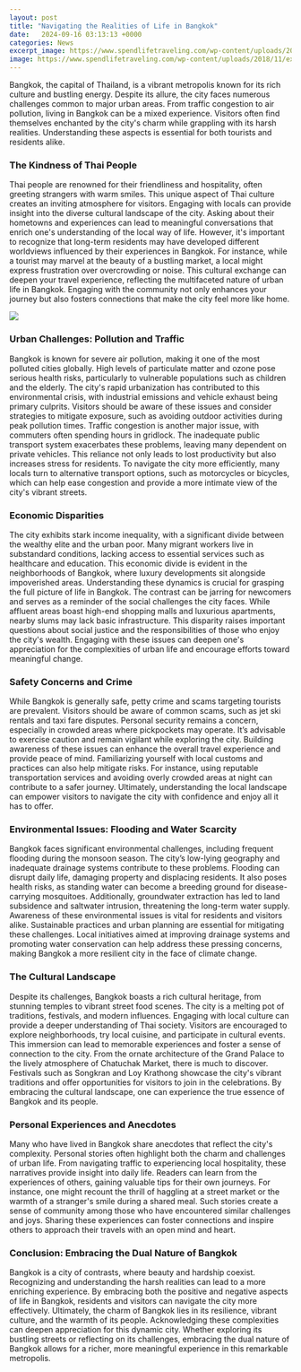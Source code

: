```yaml
---
layout: post
title: "Navigating the Realities of Life in Bangkok"
date:   2024-09-16 03:13:13 +0000
categories: News
excerpt_image: https://www.spendlifetraveling.com/wp-content/uploads/2018/11/expat_life_bangkok_thailand.jpg
image: https://www.spendlifetraveling.com/wp-content/uploads/2018/11/expat_life_bangkok_thailand.jpg
---
```


Bangkok, the capital of Thailand, is a vibrant metropolis known for its rich culture and bustling energy. Despite its allure, the city faces numerous challenges common to major urban areas. From traffic congestion to air pollution, living in Bangkok can be a mixed experience. Visitors often find themselves enchanted by the city's charm while grappling with its harsh realities. Understanding these aspects is essential for both tourists and residents alike.
### The Kindness of Thai People
Thai people are renowned for their friendliness and hospitality, often greeting strangers with warm smiles. This unique aspect of Thai culture creates an inviting atmosphere for visitors. Engaging with locals can provide insight into the diverse cultural landscape of the city. Asking about their hometowns and experiences can lead to meaningful conversations that enrich one's understanding of the local way of life.
However, it's important to recognize that long-term residents may have developed different worldviews influenced by their experiences in Bangkok. For instance, while a tourist may marvel at the beauty of a bustling market, a local might express frustration over overcrowding or noise. This cultural exchange can deepen your travel experience, reflecting the multifaceted nature of urban life in Bangkok. Engaging with the community not only enhances your journey but also fosters connections that make the city feel more like home.

![](https://www.spendlifetraveling.com/wp-content/uploads/2018/11/expat_life_bangkok_thailand.jpg)
### Urban Challenges: Pollution and Traffic
Bangkok is known for severe air pollution, making it one of the most polluted cities globally. High levels of particulate matter and ozone pose serious health risks, particularly to vulnerable populations such as children and the elderly. The city's rapid urbanization has contributed to this environmental crisis, with industrial emissions and vehicle exhaust being primary culprits. Visitors should be aware of these issues and consider strategies to mitigate exposure, such as avoiding outdoor activities during peak pollution times.
Traffic congestion is another major issue, with commuters often spending hours in gridlock. The inadequate public transport system exacerbates these problems, leaving many dependent on private vehicles. This reliance not only leads to lost productivity but also increases stress for residents. To navigate the city more efficiently, many locals turn to alternative transport options, such as motorcycles or bicycles, which can help ease congestion and provide a more intimate view of the city's vibrant streets.
### Economic Disparities
The city exhibits stark income inequality, with a significant divide between the wealthy elite and the urban poor. Many migrant workers live in substandard conditions, lacking access to essential services such as healthcare and education. This economic divide is evident in the neighborhoods of Bangkok, where luxury developments sit alongside impoverished areas. Understanding these dynamics is crucial for grasping the full picture of life in Bangkok. 
The contrast can be jarring for newcomers and serves as a reminder of the social challenges the city faces. While affluent areas boast high-end shopping malls and luxurious apartments, nearby slums may lack basic infrastructure. This disparity raises important questions about social justice and the responsibilities of those who enjoy the city's wealth. Engaging with these issues can deepen one's appreciation for the complexities of urban life and encourage efforts toward meaningful change.
### Safety Concerns and Crime
While Bangkok is generally safe, petty crime and scams targeting tourists are prevalent. Visitors should be aware of common scams, such as jet ski rentals and taxi fare disputes. Personal security remains a concern, especially in crowded areas where pickpockets may operate. It’s advisable to exercise caution and remain vigilant while exploring the city. 
Building awareness of these issues can enhance the overall travel experience and provide peace of mind. Familiarizing yourself with local customs and practices can also help mitigate risks. For instance, using reputable transportation services and avoiding overly crowded areas at night can contribute to a safer journey. Ultimately, understanding the local landscape can empower visitors to navigate the city with confidence and enjoy all it has to offer.
### Environmental Issues: Flooding and Water Scarcity
Bangkok faces significant environmental challenges, including frequent flooding during the monsoon season. The city’s low-lying geography and inadequate drainage systems contribute to these problems. Flooding can disrupt daily life, damaging property and displacing residents. It also poses health risks, as standing water can become a breeding ground for disease-carrying mosquitoes.
Additionally, groundwater extraction has led to land subsidence and saltwater intrusion, threatening the long-term water supply. Awareness of these environmental issues is vital for residents and visitors alike. Sustainable practices and urban planning are essential for mitigating these challenges. Local initiatives aimed at improving drainage systems and promoting water conservation can help address these pressing concerns, making Bangkok a more resilient city in the face of climate change.
### The Cultural Landscape
Despite its challenges, Bangkok boasts a rich cultural heritage, from stunning temples to vibrant street food scenes. The city is a melting pot of traditions, festivals, and modern influences. Engaging with local culture can provide a deeper understanding of Thai society. Visitors are encouraged to explore neighborhoods, try local cuisine, and participate in cultural events.
This immersion can lead to memorable experiences and foster a sense of connection to the city. From the ornate architecture of the Grand Palace to the lively atmosphere of Chatuchak Market, there is much to discover. Festivals such as Songkran and Loy Krathong showcase the city's vibrant traditions and offer opportunities for visitors to join in the celebrations. By embracing the cultural landscape, one can experience the true essence of Bangkok and its people.
### Personal Experiences and Anecdotes
Many who have lived in Bangkok share anecdotes that reflect the city's complexity. Personal stories often highlight both the charm and challenges of urban life. From navigating traffic to experiencing local hospitality, these narratives provide insight into daily life. Readers can learn from the experiences of others, gaining valuable tips for their own journeys.
For instance, one might recount the thrill of haggling at a street market or the warmth of a stranger's smile during a shared meal. Such stories create a sense of community among those who have encountered similar challenges and joys. Sharing these experiences can foster connections and inspire others to approach their travels with an open mind and heart. 
### Conclusion: Embracing the Dual Nature of Bangkok
Bangkok is a city of contrasts, where beauty and hardship coexist. Recognizing and understanding the harsh realities can lead to a more enriching experience. By embracing both the positive and negative aspects of life in Bangkok, residents and visitors can navigate the city more effectively. 
Ultimately, the charm of Bangkok lies in its resilience, vibrant culture, and the warmth of its people. Acknowledging these complexities can deepen appreciation for this dynamic city. Whether exploring its bustling streets or reflecting on its challenges, embracing the dual nature of Bangkok allows for a richer, more meaningful experience in this remarkable metropolis.